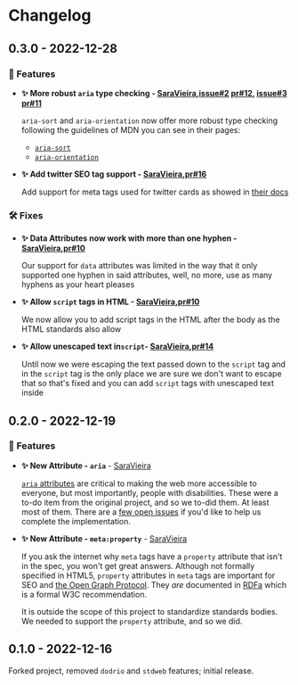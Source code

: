 # Changelog

## 0.3.0 - 2022-12-28

### 🎁 Features

- **✨ More robust `aria` type checking - [SaraVieira],[issue#2](https://github.com/axodotdev/axohtml/issues/2) [pr#12](https://github.com/axodotdev/axohtml/pull/12), [issue#3](https://github.com/axodotdev/axohtml/issues/3) [pr#11](https://github.com/axodotdev/axohtml/pull/11)**

  `aria-sort` and `aria-orientation` now offer more robust type checking following the guidelines of MDN you can see in their pages:

  - [`aria-sort`](https://developer.mozilla.org/en-US/docs/Web/Accessibility/ARIA/Attributes/aria-sort)
  - [`aria-orientation`](https://developer.mozilla.org/en-US/docs/Web/Accessibility/ARIA/Attributes/aria-orientation)

- **✨ Add twitter SEO tag support - [SaraVieira],[pr#16](https://github.com/axodotdev/axohtml/pull/16)**

  Add support for meta tags used for twitter cards as showed in [their docs](https://developer.twitter.com/en/docs/twitter-for-websites/cards/overview/markup)

### 🛠️ Fixes

- **✨ Data Attributes now work with more than one hyphen - [SaraVieira],[pr#10](https://github.com/axodotdev/axohtml/pull/10)**

  Our support for `data` attributes was limited in the way that it only supported one hyphen in said attributes, well, no more, use as many hyphens as your heart pleases

- **✨ Allow `script` tags in HTML - [SaraVieira],[pr#10](https://github.com/axodotdev/axohtml/pull/10)**

  We now allow you to add script tags in the HTML after the body as the HTML standards also allow

- **✨ Allow unescaped text in`script`- [SaraVieira],[pr#14](https://github.com/axodotdev/axohtml/pull/14)**

  Until now we were escaping the text passed down to the `script` tag and in the `script` tag is the only place we are sure we don't want to escape that so that's fixed and you can add `script` tags with unescaped text inside

## 0.2.0 - 2022-12-19

### 🎁 Features

- **✨ New Attribute - `aria`** - [SaraVieira]

  [`aria` attributes] are critical to making the web more accessible to
  everyone, but most importantly, people with disabilities. These were a to-do
  item from the original project, and so we to-did them. At least most of
  them. There are a [few open issues] if you'd like to help us complete the
  implementation.

[`aria` attributes]: https://developer.mozilla.org/en-US/docs/Web/Accessibility/ARIA
[few open issues]: https://github.com/axodotdev/axohtml/issues?q=is%3Aissue+is%3Aopen+aria

- **✨ New Attribute - `meta:property`** - [SaraVieira]

  If you ask the internet why `meta` tags have a `property` attribute that
  isn't in the spec, you won't get great answers. Although not formally
  specified in HTML5, `property` attributes in `meta` tags are important for
  SEO and [the Open Graph Protocol]. They _are_ documented in [RDFa] which is
  a formal W3C recommendation.

  It is outside the scope of this project to standardize standards bodies. We
  needed to support the `property` attribute, and so we did.

[saravieira]: https://github.com/SaraVieira
[the open graph protocol]: https://ogp.me/
[rdfa]: https://en.wikipedia.org/wiki/RDFa

## 0.1.0 - 2022-12-16

Forked project, removed `dodrio` and `stdweb` features; initial release.
